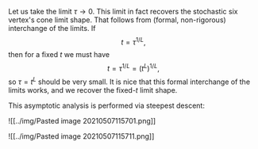Let us take the limit $\tau\to 0$. This limit in fact recovers the stochastic six vertex's cone limit shape. That follows from (formal, non-rigorous) interchange of the limits. If
$$
t=\tau^{1/L}, 
$$
then for a fixed $t$ we must have
$$
t=\tau^{1/L}=(t^L)^{1/L},
$$
so $\tau=t^L$ should be very small. It is nice that this formal interchange of the limits works, and we recover the fixed-$t$ limit shape.


This asymptotic analysis is performed via steepest descent:

![[../img/Pasted image 20210507115701.png]]

![[../img/Pasted image 20210507115711.png]]